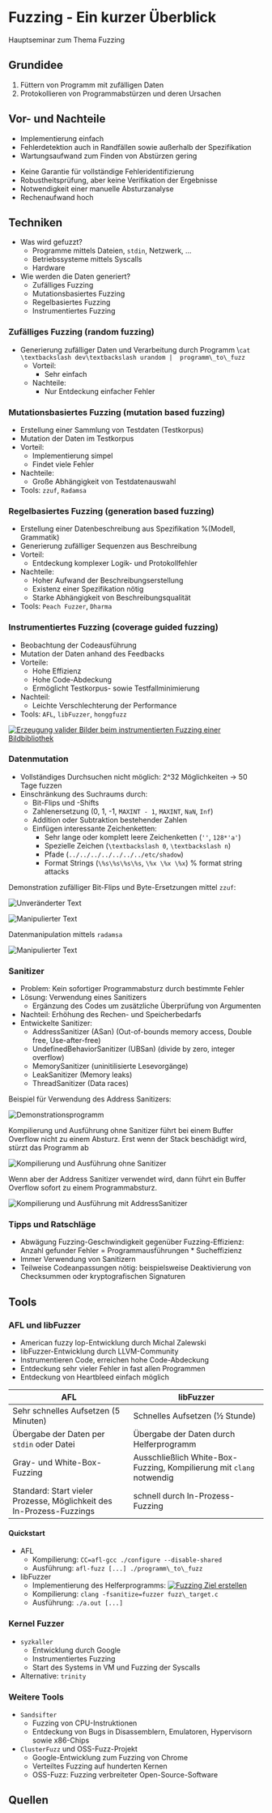# Fuzzing - Ein kurzer Überblick
Hauptseminar zum Thema Fuzzing

## Grundidee
1. Füttern von Programm mit zufälligen Daten
2. Protokollieren von  Programmabstürzen und deren Ursachen



## Vor- und Nachteile
+ Implementierung einfach
+ Fehlerdetektion auch in Randfällen sowie außerhalb der Spezifikation
+ Wartungsaufwand zum Finden von Abstürzen gering
- Keine Garantie für vollständige Fehleridentifizierung
- Robustheitsprüfung, aber keine Verifikation der Ergebnisse
-  Notwendigkeit einer manuelle Absturzanalyse
- Rechenaufwand hoch

## Techniken
* Was wird gefuzzt?
  * Programme mittels Dateien, `stdin`, Netzwerk, ...
  * Betriebssysteme mittels Syscalls
  * Hardware
* Wie werden die Daten generiert?
  * Zufälliges Fuzzing
  * Mutationsbasiertes Fuzzing
  * Regelbasiertes Fuzzing
  * Instrumentiertes Fuzzing


### Zufälliges Fuzzing  (random fuzzing)
* Generierung zufälliger Daten und Verarbeitung durch Programm 
  \\`cat \textbackslash dev\textbackslash urandom |  programm\_to\_fuzz`
  * Vorteil: 
    * Sehr einfach
  * Nachteile: 
    * Nur Entdeckung einfacher Fehler

### Mutationsbasiertes Fuzzing (mutation based fuzzing)
* Erstellung einer Sammlung von Testdaten (Testkorpus)
* Mutation der Daten im Testkorpus
* Vorteil:
  * Implementierung simpel
  * Findet viele Fehler
* Nachteile:
  * Große Abhängigkeit von Testdatenauswahl
* Tools: `zzuf`, `Radamsa`
 
### Regelbasiertes Fuzzing (generation based fuzzing)
  
* Erstellung einer Datenbeschreibung aus Spezifikation %(Modell, Grammatik)
* Generierung zufälliger Sequenzen aus Beschreibung
* Vorteil:
  * Entdeckung komplexer Logik- und Protokollfehler
* Nachteile:
  * Hoher Aufwand der Beschreibungserstellung
  * Existenz einer Spezifikation nötig
  * Starke Abhängigkeit von Beschreibungsqualität
* Tools: `Peach Fuzzer`, `Dharma`
  
### Instrumentiertes Fuzzing (coverage guided fuzzing)
* Beobachtung der Codeausführung
* Mutation der Daten anhand des Feedbacks
* Vorteile:
  * Hohe Effizienz
  * Hohe Code-Abdeckung
  * Ermöglicht Testkorpus- sowie Testfallminimierung
* Nachteil:
  * Leichte Verschlechterung der Performance
* Tools: `AFL`, `libFuzzer`, `honggfuzz`

[![Erzeugung valider Bilder beim instrumentierten Fuzzing einer Bildbibliothek](https://lh6.googleusercontent.com/proxy/-6MjaR00hYA40HOvCaSW4PF_TvPpqAjNZIwGadsPVaYE9hRrGNTi91BBKlVdXtK4X7E5qf9hgk6kHMrxWaE-WaCckCsgZzA=s0-d "Erzeugung valider Bilder beim instrumentierten Fuzzing einer Bildbibliothek")](https://lcamtuf.blogspot.com/2014/11/pulling-jpegs-out-of-thin-air.html)

### Datenmutation
* Vollständiges Durchsuchen nicht möglich: 2^32 Möglichkeiten -> 50 Tage fuzzen
* Einschränkung des Suchraums durch:
  * Bit-Flips und -Shifts
  * Zahlenersetzung (0, 1, -1, `MAXINT - 1`, `MAXINT`, `NaN`, `Inf`)
  * Addition oder Subtraktion bestehender Zahlen
  * Einfügen interessante Zeichenketten:
    * Sehr lange oder komplett leere Zeichenketten (`''`, `128*'a'`)
    * Spezielle Zeichen (`\textbackslash 0`, `\textbackslash n`)
    * Pfade (`../../../../../../../etc/shadow`)
    * Format Strings (`\%s\%s\%s\%s`, `\%x \%x \%x`) % format string attacks

Demonstration zufälliger Bit-Flips und Byte-Ersetzungen mittel `zzuf`:

![](https://github.com/ketograph/fuzzing-vortrag/blob/master/images/zzuf1.png "Unveränderter Text")

![](https://github.com/ketograph/fuzzing-vortrag/blob/master/images/zzuf2.png "Manipulierter Text")
    
Datenmanipulation mittels `radamsa`

![](https://github.com/ketograph/fuzzing-vortrag/blob/master/images/radamsa.png "Manipulierter Text")

  



### Sanitizer
* Problem: Kein sofortiger Programmabsturz durch bestimmte Fehler
* Lösung: Verwendung eines Sanitizers
  * Ergänzung des Codes um zusätzliche Überprüfung von Argumenten
* Nachteil: Erhöhung des Rechen- und Speicherbedarfs
* Entwickelte Sanitizer:
  * AddressSanitizer (ASan) (Out-of-bounds memory access, Double free, Use-after-free)
  * UndefinedBehaviorSanitizer (UBSan) (divide by zero, integer overflow)
  * MemorySanitizer (uninitilisierte Lesevorgänge)
  * LeakSanitizer (Memory leaks)
  * ThreadSanitizer (Data races)
    
  
Beispiel für Verwendung des Address Sanitizers:

![](https://github.com/ketograph/fuzzing-vortrag/blob/master/images/buffer_overflow1.png "Demonstrationsprogramm")

Kompilierung und Ausführung ohne Sanitizer führt bei einem Buffer Overflow nicht zu einem Absturz. Erst wenn der Stack beschädigt wird, stürzt das Programm ab

![](https://github.com/ketograph/fuzzing-vortrag/blob/master/images/buffer_overflow1.png "Kompilierung und Ausführung ohne Sanitizer")

Wenn aber der Address Sanitizer verwendet wird, dann führt ein Buffer Overflow sofort zu einem Programmabsturz.

![](https://github.com/ketograph/fuzzing-vortrag/blob/master/images/buffer_overflow1.png "Kompilierung und Ausführung mit AddressSanitizer")




### Tipps und Ratschläge
* Abwägung Fuzzing-Geschwindigkeit gegenüber Fuzzing-Effizienz: Anzahl gefunder Fehler = Programmausführungen * Sucheffizienz
* Immer Verwendung von Sanitizern
* Teilweise Codeanpassungen nötig: beispielsweise Deaktivierung von Checksummen oder kryptografischen Signaturen

## Tools
### AFL und libFuzzer
* American fuzzy lop-Entwicklung durch Michal Zalewski 
* libFuzzer-Entwicklung durch LLVM-Community
* Instrumentieren Code, erreichen hohe Code-Abdeckung
* Entdeckung sehr vieler Fehler in fast allen Programmen
* Entdeckung von Heartbleed einfach möglich
  
| AFL   | libFuzzer |
| ----- | --------- |
| Sehr schnelles Aufsetzen (5 Minuten) | Schnelles Aufsetzen (½ Stunde) | 
| Übergabe der Daten per `stdin` oder Datei | Übergabe der Daten durch Helferprogramm |
| Gray- und White-Box-Fuzzing | Ausschließlich White-Box-Fuzzing, Kompilierung mit `clang` notwendig |
| Standard: Start vieler Prozesse, Möglichkeit des In-Prozess-Fuzzings| schnell durch In-Prozess-Fuzzing |

#### Quickstart
* AFL
  * Kompilierung:  `CC=afl-gcc ./configure --disable-shared`
  * Ausführung: `afl-fuzz [...] ./programm\_to\_fuzz`
* libFuzzer
  * Implementierung des Helferprogramms: [![](https://github.com/ketograph/fuzzing-vortrag/blob/master/images/libfuzzer_quickstart.png "Fuzzing Ziel erstellen")](http://llvm.org/docs/LibFuzzer.html#id22)
  * Kompilierung: `clang -fsanitize=fuzzer fuzz\_target.c`
  * Ausführung: `./a.out [...]`
  
### Kernel Fuzzer
* `syzkaller`
  * Entwicklung durch Google
  * Instrumentiertes Fuzzing
  * Start des Systems in VM und Fuzzing der Syscalls
* Alternative: `trinity` 
  
### Weitere Tools
* `Sandsifter`
  * Fuzzing von CPU-Instruktionen
  * Entdeckung von Bugs in Disassemblern, Emulatoren, Hypervisorn sowie x86-Chips 
* `ClusterFuzz` und OSS-Fuzz-Projekt
  * Google-Entwicklung zum Fuzzing von Chrome
  * Verteiltes Fuzzing auf hunderten Kernen
  * OSS-Fuzz: Fuzzing verbreiteter  Open-Source-Software
  
## Quellen
